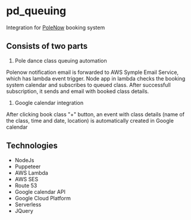 # pd_queuing

Integration for [PoleNow](https://www.polenow.com) booking system

## Consists of two parts

1. Pole dance class queuing automation

Polenow notification email is forwarded to AWS Symple Email Service, which has lambda event trigger.
Node app in lambda checks the booking system calendar and subscribes to queued class. After successfull subscription, it sends and email with
booked class details.

1. Google calendar integration

After clicking book class "+" button, an event with class details (name of the class, time and date, location) is automatically created in Google calendar

## Technologies

- NodeJs
- Puppeteer
- AWS Lambda
- AWS SES
- Route 53
- Google calendar API
- Google Cloud Platform
- Serverless
- JQuery
